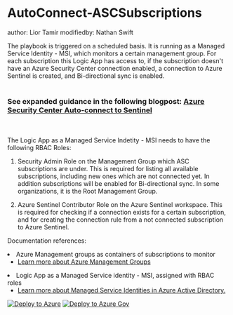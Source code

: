 # AutoConnect-ASCSubscriptions
author: Lior Tamir
modifiedby: Nathan Swift

The playbook is triggered on a scheduled basis.
It is running as a Managed Service Identity - MSI, which monitors a certain management group.
For each subscription this Logic App has access to, if the subscription doesn't have an Azure Security Center connection enabled, a connection to Azure Sentinel is created, and Bi-directional sync is enabled.<br><br>
### See expanded guidance in the following blogpost: [Azure Security Center Auto-connect to Sentinel](https://techcommunity.microsoft.com/t5/azure-sentinel/azure-security-center-auto-connect-to-sentinel/ba-p/1387539)
<br><br>
The Logic App as a Managed Service Indetity - MSI needs to have the following RBAC Roles:

1. Security Admin Role on the Management Group which ASC subscriptions are under.
This is required for listing all available subscriptions, including new ones which are not connected yet. In addition subscriptions will be enabled for Bi-directional sync. In some organizations, it is the Root Management Group.

2. Azure Sentinel Contributor Role on the Azure Sentinel workspace.
This is required for checking if a connection exists for a certain subscription, and for creating the connection rule from a not connected subscription to Azure Sentinel.

Documentation references:

<li>Azure Management groups as containers of subscriptions to monitor
<ul>
<li><a href="https://docs.microsoft.com/azure/governance/management-groups/overview" target="_blank" rel="noopener">Learn more about Azure Management Groups</a></li>
</ul>
</li>
<li>Logic App as a Managed Service identity - MSI, assigned with RBAC roles
<ul>
<li><a href="https://docs.microsoft.com/en-us/azure/active-directory/managed-identities-azure-resources/overview" target="_blank" rel="noopener">Learn more about Managed Service Identities in Azure Active Directory.</a></li>
</ul>
</li>
</ul>

[![Deploy to Azure](https://aka.ms/deploytoazurebutton)](https://portal.azure.com/#create/Microsoft.Template/uri/https%3A%2F%2Fraw.githubusercontent.com%2FAzure%2FAzure-Sentinel%2Fmaster%2FPlaybooks%2FAutoConnect-ASCSubscriptions%2Fazuredeploy.json)
[![Deploy to Azure Gov](https://aka.ms/deploytoazuregovbutton)](https://portal.azure.us/#create/Microsoft.Template/uri/https%3A%2F%2Fraw.githubusercontent.com%2FAzure%2FAzure-Sentinel%2Fmaster%2FPlaybooks%2FAutoConnect-ASCSubscriptions%2Fazuredeploy.json)